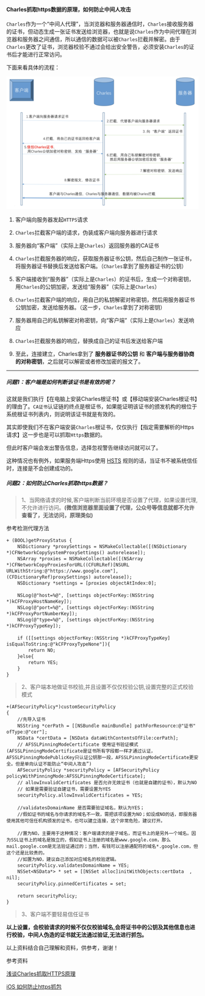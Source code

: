 #### Charles抓取https数据的原理，如何防止中间人攻击

`Charles`作为一个“中间人代理”，当浏览器和服务器通信时，`Charles`接收服务器的证书，但动态生成一张证书发送给浏览器，也就是说`Charles`作为中间代理在浏览器和服务器之间通信，所以通信的数据可以被`Charles`拦截并解密。由于`Charles`更改了证书，浏览器校验不通过会给出安全警告，必须安装`Charles`的证书后才能进行正常访问。

下面来看具体的流程：

![a5ec25fa4d949359c6ea00d504c75ecd](img/中间人攻击.png)

1. 客户端向服务器发起`HTTPS`请求

2. `Charles`拦截客户端的请求，伪装成客户端向服务器进行请求
3. 服务器向“客户端”（实际上是`Charles`）返回服务器的CA证书
4. `Charles`拦截服务器的响应，获取服务器证书公钥，然后自己制作一张证书，将服务器证书替换后发送给客户端。（`Charles`拿到了服务器证书的公钥）
5. 客户端接收到“服务器”（实际上是`Charles`）的证书后，生成一个对称密钥，用`Charles`的公钥加密，发送给“服务器”（实际上是`Charles`）
6. `Charles`拦截客户端的响应，用自己的私钥解密对称密钥，然后用服务器证书公钥加密，发送给服务器。（这一步，`Charles`拿到了对称密钥）
7. 服务器用自己的私钥解密对称密钥，向“客户端”（实际上是`Charles`）发送响应
8. `Charles`拦截服务器的响应，替换成自己的证书后发送给客户端
9. 至此，连接建立，Charles拿到了 **服务器证书的公钥** 和 **客户端与服务器协商的对称密钥**，之后就可以解密或者修改加密的报文了。

-----

##### 问题1：客户端是如何判断该证书是有效的呢？

这就是我们执行【在电脑上安装Charles根证书】或【移动端安装Charles根证书】的理由了。`CA证书`认证链的终点是根证书，如果能证明该证书的颁发机构的根位于系统根证书列表内，则说明该证书就是有效的。

其实即使我们不在客户端安装`Charles`根证书，仅仅执行【指定需要解析的Https请求】这一步也是可以抓取`Https`数据的。

但此时客户端会发出警告信息，选择忽视警告继续访问就可以了。

这种情况也有例外，如果服务端Https使用 [HSTS](https://baike.baidu.com/item/HSTS/8665782?fr=aladdin) 规则的话，当证书不被系统信任时，连接是不会创建成功的。

##### 问题2：如何防止Charles抓取https数据？

>1、当网络请求的时候,客户端判断当前环境是否设置了代理，如果设置代理,不允许进行访问。**(微信浏览器里面设置了代理，公众号等信息就都不允许查看了，无法访问，原理类似)** 

参考检测代理方法

```
+ (BOOL)getProxyStatus {
    NSDictionary *proxySettings = NSMakeCollectable([(NSDictionary *)CFNetworkCopySystemProxySettings() autorelease]);
    NSArray *proxies = NSMakeCollectable([(NSArray *)CFNetworkCopyProxiesForURL((CFURLRef)[NSURL URLWithString:@"https://www.google.com"], (CFDictionaryRef)proxySettings) autorelease]);
    NSDictionary *settings = [proxies objectAtIndex:0];
    
    NSLog(@"host=%@", [settings objectForKey:(NSString *)kCFProxyHostNameKey]);
    NSLog(@"port=%@", [settings objectForKey:(NSString *)kCFProxyPortNumberKey]);
    NSLog(@"type=%@", [settings objectForKey:(NSString *)kCFProxyTypeKey]);
    
    if ([[settings objectForKey:(NSString *)kCFProxyTypeKey] isEqualToString:@"kCFProxyTypeNone"]){
        return NO;
    }else{
        return YES;
    }
}
```

>2、客户端本地做证书校验,并且设置不仅仅校验公钥,设置完整的正式校验模式

```
+(AFSecurityPolicy*)customSecurityPolicy
{
    //先导入证书
    NSString *cerPath = [[NSBundle mainBundle] pathForResource:@"证书" ofType:@"cer"];
    NSData *certData = [NSData dataWithContentsOfFile:cerPath];
    // AFSSLPinningModeCertificate 使用证书验证模式 (AFSSLPinningModeCertificate是证书所有字段都一样才通过认证，AFSSLPinningModePublicKey只认证公钥那一段，AFSSLPinningModeCertificate更安全。但是单向认证不能防止“中间人攻击”)
    AFSecurityPolicy *securityPolicy = [AFSecurityPolicy policyWithPinningMode:AFSSLPinningModeCertificate];
    // allowInvalidCertificates 是否允许无效证书（也就是自建的证书），默认为NO
    // 如果是需要验证自建证书，需要设置为YES
    securityPolicy.allowInvalidCertificates = YES;

    //validatesDomainName 是否需要验证域名，默认为YES；
    //假如证书的域名与你请求的域名不一致，需把该项设置为NO；如设成NO的话，即服务器使用其他可信任机构颁发的证书，也可以建立连接，这个非常危险，建议打开。

    //置为NO，主要用于这种情况：客户端请求的是子域名，而证书上的是另外一个域名。因为SSL证书上的域名是独立的，假如证书上注册的域名是www.google.com，那么mail.google.com是无法验证通过的；当然，有钱可以注册通配符的域名*.google.com，但这个还是比较贵的。
    //如置为NO，建议自己添加对应域名的校验逻辑。
    securityPolicy.validatesDomainName = YES;
    NSSet<NSData*> * set = [[NSSet alloc]initWithObjects:certData  , nil];
    securityPolicy.pinnedCertificates = set;
     
    return securityPolicy;
}
```

>3、客户端不要轻易信任证书

**以上设置，会校验请求的时候不仅仅校验域名,会将证书中的公钥及其他信息也进行校验，中间人伪造的证书就无法通过验证,无法进行抓包。**

以上资料结合自己理解和资料，供参考，谢谢！

参考资料

[浅谈Charles抓取HTTPS原理](https://www.jianshu.com/p/405f9d76f8c4) 

[iOS 如何防止https抓包](https://www.jianshu.com/p/4682aecf162d?open_source=weibo_search)
